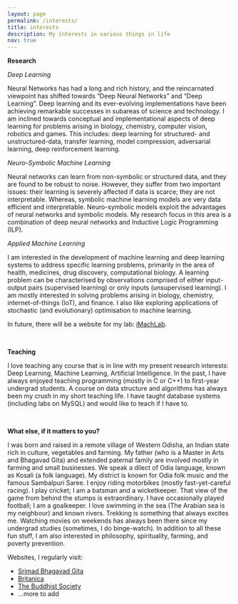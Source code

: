 ```yaml
---
layout: page
permalink: /interests/
title: interests
description: My interests in various things in life
nav: true
---
```


**Research**

*Deep Learning*

Neural Networks has had a long and rich history, and the reincarnated viewpoint has shifted towards “Deep Neural Networks” and “Deep Learning”. Deep learning and its ever-evolving implementations have been achieving remarkable successes in subareas of science and technology. I am inclined towards conceptual and implementational aspects of deep learning for problems arising in biology, chemistry, computer vision, robotics and games. This includes: deep learning for structured- and unstructured-data, transfer learning, model compression, adversarial learning, deep reinforcement learning.


*Neuro-Symbolic Machine Learning*

Neural networks can learn from non-symbolic or structured data, and they are found to be robust to noise. However, they suffer from two important issues: their learning is severely affected if data is scarce; they are not interpretable. Whereas, symbolic machine learning models are very data efficient and interpretable. Neuro-symbolic models exploit the advantages of neural networks and symbolic models. My research focus in this area is a combination of deep neural networks and Inductive Logic Programming (ILP).


*Applied Machine Learning*

I am interested in the development of machine learning and deep learning systems to address specific learning problems, primarily in the area of health, medicines, drug discovery, computational biology. A learning problem can be characterised by observations comprised of either input-output pairs (supervised learning) or only inputs (unsupervised learning). I am mostly interested in solving problems arising in biology, chemistry, internet-of-things (IoT), and finance. I also like exploring applications of stochastic (and evolutionary) optimisation to machine learning.

In future, there will be a website for my lab: <a href="https://github.com/iMachLab" target="_blank">iMachLab</a>.

<br/>

**Teaching**

I love teaching any course that is in line with my present research interests: Deep Learning, Machine Learning, Artificial Intelligence. In the past, I have always enjoyed teaching programming (mostly in C or C++) to first-year undergrad students. A course on data structure and algorithms has always been my crush in my short teaching life. I have taught database systems (including labs on MySQL) and would like to teach if I have to.
 
<br/>

**What else, if it matters to you?**

I was born and raised in a remote village of Western Odisha, an Indian state rich in culture, vegetables and farming. My father (who is a Master in Arts and Bhagavad Gita) and extended paternal family are involved mostly in farming and small businesses. We speak a dilect of Odia language, known as Kosali (a folk language). My district is known for Odia folk music and the famous Sambalpuri Saree. I enjoy riding motorbikes (mostly fast-yet-careful racing). I play cricket; I am a batsman and a wicketkeeper. That view of the game from behind the stumps is extraordinary. I have occasionally played football; I am a goalkeeper. I love swimming in the sea (The Arabian sea is my neighbour) and known rivers. Trekking is something that always excites me. Watching movies on weekends has always been there since my undergrad studies (sometimes, I do binge-watch). In addition to all these fun stuff, I am also interested in philosophy, spirituality, farming, and poverty prevention.

Websites, I regularly visit:

- <a rel="external nofollow" href="https://www.bhagavad-gita.org/" target="_blank">Srimad Bhagavad Gita</a>
- <a rel="external nofollow" href="https://www.britannica.com/" target="_blank">Britanica</a>
- <a rel="external nofollow" href="https://thebuddhistsociety.org/page/home" target="_blank">The Buddhist Society</a>
- ...more to add 

